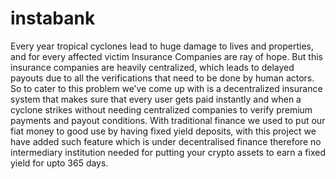 # instabank


Every year tropical cyclones lead to huge damage to lives and properties, and for every affected victim Insurance Companies are ray of hope. But this insurance companies are heavily centralized, which leads to delayed payouts due to all the verifications that need to be done by human actors. So to cater to this problem we’ve come up with is a decentralized insurance system that makes sure that every user gets paid instantly and when a cyclone strikes without needing centralized companies to verify premium payments and payout conditions.
With traditional finance we used to put our fiat money to good use by having fixed yield deposits, with this project we have added such feature  which is under decentralised finance therefore no intermediary institution needed for putting your crypto assets to earn a fixed yield for upto 365 days.


